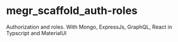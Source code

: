 # megr_scaffold_auth-roles
Authorization and roles. With Mongo, ExpressJs, GraphQL, React in Typscript and MaterialUI
